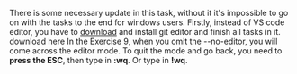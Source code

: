 There is some necessary update in this task, without it it's impossible to go on with the tasks to the end for windows users.
Firstly, instead of VS code editor, you have to [download](https://git-scm.com/download/win) and install git editor and finish all tasks in it. 
download here 
In the Exercise 9, when you omit the --no-editor, you will come across the editor mode. To quit the mode and go back, you need to **press the ESC**, then type in **:wq**. Or type in **!wq**.
